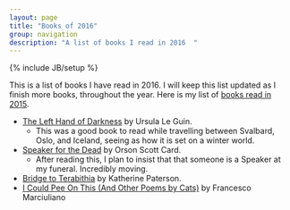 ```yaml
---
layout: page
title: "Books of 2016"
group: navigation
description: "A list of books I read in 2016  "
---
```

{% include JB/setup %}

This is a list of books I have read in 2016. I will keep this list updated as I finish more books, throughout the year. Here is my list of [books read in 2015](http://burntfen.com/2015-12-29/books-i-read-in-2015).

* [The Left Hand of Darkness](https://en.wikipedia.org/wiki/The_Left_Hand_of_Darkness) by Ursula Le Guin.
  - This was a good book to read while travelling between Svalbard, Oslo, and Iceland, seeing as how it is set on a winter world.
* [Speaker for the Dead](https://en.wikipedia.org/wiki/Speaker_for_the_Dead) by Orson Scott Card.
  - After reading this, I plan to insist that that someone is a Speaker at my funeral. Incredibly moving.
* [Bridge to Terabithia](https://en.wikipedia.org/wiki/Bridge_to_Terabithia_(novel)) by Katherine Paterson.
* [I Could Pee On This (And Other Poems by Cats)](http://www.amazon.com/Could-Pee-This-Other-Poems/dp/1452110581) by Francesco Marciuliano